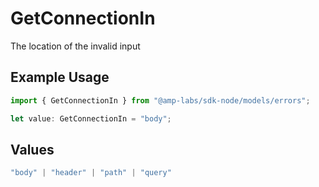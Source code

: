 # GetConnectionIn

The location of the invalid input

## Example Usage

```typescript
import { GetConnectionIn } from "@amp-labs/sdk-node/models/errors";

let value: GetConnectionIn = "body";
```

## Values

```typescript
"body" | "header" | "path" | "query"
```